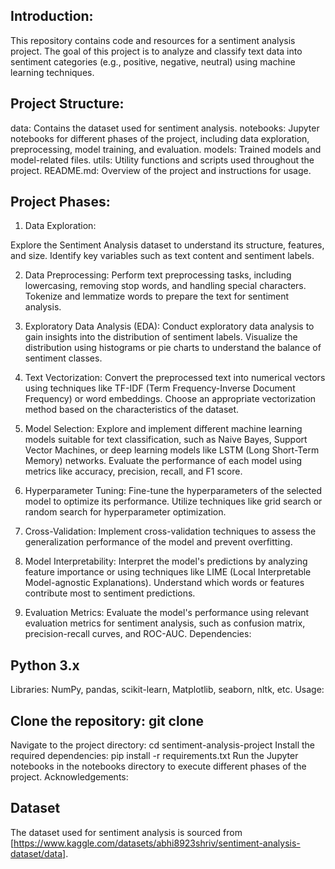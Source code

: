  

## Introduction:
This repository contains code and resources for a sentiment analysis project. The goal of this project is to analyze and classify text data into sentiment categories (e.g., positive, negative, neutral) using machine learning techniques. 

## Project Structure:

data: Contains the dataset used for sentiment analysis.
notebooks: Jupyter notebooks for different phases of the project, including data exploration, preprocessing, model training, and evaluation.
models: Trained models and model-related files.
utils: Utility functions and scripts used throughout the project.
README.md: Overview of the project and instructions for usage.

## Project Phases:

1. Data Exploration:

Explore the Sentiment Analysis dataset to understand its structure, features, and size.
Identify key variables such as text content and sentiment labels.

2. Data Preprocessing:
Perform text preprocessing tasks, including lowercasing, removing stop words, and handling special characters.
Tokenize and lemmatize words to prepare the text for sentiment analysis.

3. Exploratory Data Analysis (EDA):
Conduct exploratory data analysis to gain insights into the distribution of sentiment labels.
Visualize the distribution using histograms or pie charts to understand the balance of sentiment classes.


4. Text Vectorization:
Convert the preprocessed text into numerical vectors using techniques like TF-IDF (Term Frequency-Inverse Document Frequency) or word embeddings.
Choose an appropriate vectorization method based on the characteristics of the dataset.

6. Model Selection:
Explore and implement different machine learning models suitable for text classification, such as Naive Bayes, Support Vector Machines, or deep learning models like LSTM (Long Short-Term Memory) networks.
Evaluate the performance of each model using metrics like accuracy, precision, recall, and F1 score.

6. Hyperparameter Tuning:
Fine-tune the hyperparameters of the selected model to optimize its performance.
Utilize techniques like grid search or random search for hyperparameter optimization.

7. Cross-Validation:
Implement cross-validation techniques to assess the generalization performance of the model and prevent overfitting.

8. Model Interpretability:
Interpret the model's predictions by analyzing feature importance or using techniques like LIME (Local Interpretable Model-agnostic Explanations).
Understand which words or features contribute most to sentiment predictions.

9. Evaluation Metrics:
Evaluate the model's performance using relevant evaluation metrics for sentiment analysis, such as confusion matrix, precision-recall curves, and ROC-AUC.
Dependencies:

## Python 3.x
Libraries: NumPy, pandas, scikit-learn, Matplotlib, seaborn, nltk, etc.
Usage:

## Clone the repository: git clone <repository-url>
Navigate to the project directory: cd sentiment-analysis-project
Install the required dependencies: pip install -r requirements.txt
Run the Jupyter notebooks in the notebooks directory to execute different phases of the project.
Acknowledgements:

## Dataset
The dataset used for sentiment analysis is sourced from [https://www.kaggle.com/datasets/abhi8923shriv/sentiment-analysis-dataset/data].


